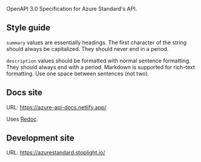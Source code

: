 OpenAPI 3.0 Specification for Azure Standard's API.

## Style guide

`summary` values are essentially headings. The first character of the string should always be capitalized. They should never end in a period.

`description` values should be formatted with normal sentence formatting. They should always end with a period. Markdown is supported for rich-text formatting. Use one space between sentences (not two).

## Docs site

URL: https://azure-api-docs.netlify.app/

Uses [Redoc](https://github.com/Redocly/redoc).

## Development site

URL: https://azurestandard.stoplight.io/
